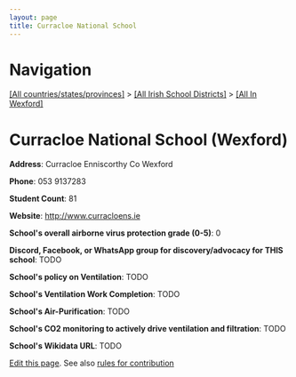 ```yaml
---
layout: page
title: Curracloe National School
---
```

# Navigation

[[All countries/states/provinces]](../../..) > [[All Irish School Districts]](../..) > [[All In Wexford]](..)

# Curracloe National School (Wexford)

**Address**: Curracloe Enniscorthy Co Wexford

**Phone**: 053 9137283

**Student Count**: 81

**Website**: <http://www.curracloens.ie>

**School's overall airborne virus protection grade (0-5)**: 0

**Discord, Facebook, or WhatsApp group for discovery/advocacy for THIS school**: TODO

**School's policy on Ventilation**: TODO

**School's Ventilation Work Completion**: TODO

**School's Air-Purification**: TODO

**School's CO2 monitoring to actively drive ventilation and filtration**: TODO

**School's Wikidata URL**: TODO


[Edit this page](https://github.com/ventilate-schools/Ireland/edit/main/./Wexford/Curracloe_National_School.md). See also [rules for contribution](../../../contribution-rules/)